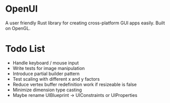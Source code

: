 # OpenUI
A user friendly Rust library for creating cross-platform GUI apps easily. Built on OpenGL.

# Todo List
* Handle keyboard / mouse input
* Write tests for image manipulation
* Introduce partial builder pattern
* Test scaling with different x and y factors
* Reduce vertex buffer redefinition work if resizeable is false
* Minimize dimension type casting
* Maybe rename UIBlueprint -> UIConstraints or UIProperties